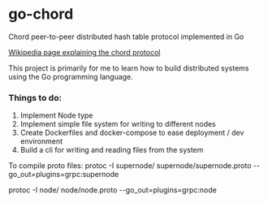 # go-chord
Chord peer-to-peer distributed hash table protocol implemented in Go

[Wikipedia page explaining the chord protocol](https://en.wikipedia.org/wiki/Chord_(peer-to-peer))

This project is primarily for me to learn how to build distributed systems using the Go programming language.

### Things to do:
1. Implement Node type
2. Implement simple file system for writing to different nodes
3. Create Dockerfiles and docker-compose to ease deployment / dev environment
4. Build a cli for writing and reading files from the system

To compile proto files:
protoc -I supernode/ supernode/supernode.proto --go_out=plugins=grpc:supernode

protoc -I node/ node/node.proto --go_out=plugins=grpc:node
